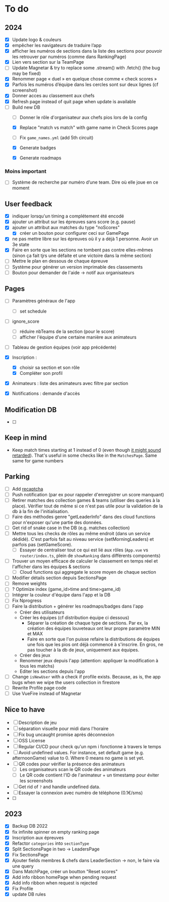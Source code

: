 # To do

## 2024

- [x] Update logo & couleurs
- [x] empêcher les navigateurs de traduire l’app
- [x] afficher les numéros de sections dans la liste des sections pour pouvoir les retrouver par numéros (comme dans RankingPage)
- [x] Lien vers section sur la TeamPage
- [ ] Update Magnetar & try to replace some .stream() with .fetch() (the bug may be fixed)
- [x] Renommer page « duel » en quelque chose comme « check scores »
- [x] Parfois les numéros d’équipe dans les cercles sont sur deux lignes (cf screenshot)
- [x] Donner acces au classement aux chefs
- [x] Refresh page instead of quit page when update is available
- [ ] Build new DB
  - [ ] Donner le rôle d'organisateur aux chefs pios lors de la config
  - [x] Replace "match vs match" with game name in Check Scores page
  - [ ] Fix `game_names.yml` (add 5th circuit)
  - [x] Generate badges
  - [x] Generate roadmaps


### Moins important

- [ ] Système de recherche par numéro d’une team. Dire où elle joue en ce moment

## User feedback

- [x] indiquer lorsqu'un timing a complétement été encodé
- [x] ajouter un attribut sur les épreuves sans score (e.g. pause)
- [x] ajouter un attribut aux matches du type "noScores"
  - [x] créer un bouton pour configurer ceci sur GamePage
- [x] ne pas mettre libre sur les épreuves où il y a déjà 1 personne. Avoir un 3e state
- [x] Faire en sorte que les sections ne tombent pas contre elles-mêmes (sinon ça fait tjrs une défaite et une victoire dans la même section)
- [ ] Mettre le plan en dessous de chaque épreuve
- [ ] Système pour générer un version imprimable des classements
- [ ] Bouton pour demander de l'aide -> notif aux organisateurs

## Pages

- [ ] Paramètres généraux de l'app

  - [ ] set schedule
- [ ] ignore_score

  - [ ] réduire nbTeams de la section (pour le score)
  - [ ] afficher l'équipe d'une certaine manière aux animateurs
- [ ] Tableau de gestion équipes (voir app précédente)
- [x] Inscription : 
  - [x] choisir sa section et son rôle
  - [x] Compléter son profil
- [x] Animateurs : liste des animateurs avec filtre par section
- [x] Notifications : demande d'accès

## Modification DB

- [ ] 

## Keep in mind

- Keep match times starting at 1 instead of 0 (even though [it might sound retarded](https://preview.redd.it/iwnqgrrbls5z.png?auto=webp&s=746c0b97fbb5ba8effbe596ad9f2e5c38832bea2)). That's useful in some checks like in the `MatchesPage`. Same same for game numbers

## Parking

- [ ] Add [recaptcha](https://firebase.google.com/docs/app-check/web/recaptcha-provider?authuser=1&hl=fr) 
- [ ] Push notification (par ex pour rappeler d'enregistrer un score manquant)
- [ ] Retirer matches des collection games & teams (utiliser des queries à la place). Vérifier tout de même si ce n'est pas utile pour la validation de la db à la fin de l'initialisation.
- [ ] Faire des méthodes genre "getLeaderInfo" dans des cloud functions pour n'exposer qu'une partie des données.
- [ ] Get rid of snake case in the DB (e.g. matches collection)
- [ ] Mettre tous les checks de rôles au même endroit (dans un service dédidé). C'est parfois fait au niveau service (setMorningLeaders) et parfois pas (setGameScore). 
  - [ ] Essayer de centraliser tout ce qui est lié aux rôles (`App.vue` vs `router/index.ts`, plein de `showRanking` dans différents components)
- [ ] Trouver un moyen efficace de calculer le classement en temps réel et l'afficher dans les équipes & sections
  - [ ] Cloud functions qui aggregate le score moyen de chaque section
- [ ] Modifier détails section depuis SectionsPage
- [ ] Remove weights
- [ ] ? Optimize index (game_id>time and time>game_id)
- [ ] Intégrer la couleur d'équipe dans l'app et la DB
- [ ] Fix Nprogress
- [ ] Faire la distribution + générer les roadmaps/badges dans l'app
  - Créer des utilisateurs	
  - Créer les équipes (cf distribution équipe ci dessous)
    - Séparer la création de chaque type de sections. Par ex, la création des équipes louveteaux ont leur propre paramètre MIN et MAX 
    - Faire en sorte que l'on puisse refaire la distributions de équipes une fois que les pios ont déjà commencé à s'inscrire. En gros, ne pas toucher à la db de jeux, uniquement aux équipes. 
  - Créer des jeux
  - Renommer jeux depuis l'app (attention: appliquer la modification à tous les matchs)
  - Editer les sections depuis l'app
- [ ] Change `isNewUser` with a check if profile exists. Because, as is, the app bugs when we wipe the users collection in firestore
- [ ] Rewrite Profile page code
- [ ] Use VueFire instead of Magnetar

## Nice to have

- [ ] Description de jeu
- [ ] séparation visuelle pour midi dans l'horaire
- [ ] Fix bug uncaught promise après déconnexion
- [ ] OSS License
- [ ] Regular CI/CD pour check qu'un npm i fonctionne à travers le temps
- [ ] Avoid undefined values. 
  For instance, set default game (e.g. afternoonGame) value to 0. Where 0 means no game is set yet.
- [ ] QR codes pour vérifier la présence des animateurs
  - [ ] Les organisateurs scan le QR code des animateurs
  - [ ] Le QR code contient l'ID de l'animateur + un timestamp pour éviter les screenshots
- [ ] Get rid of `?` and handle undefined data.
- [ ] Essayer la connexion avec numéro de téléphone (0.1€/sms)
- [ ] 

## 2023

- [x] Backup DB 2022
- [x] fix infinite spinner on empty ranking page
- [x] Inscription aux épreuves
- [x] Refactor `categories` into  `sectionType`
- [x] Split SectionsPage in two -> LeadersPage
- [x] Fix SectionsPage
- [x] Ajouter fields membres & chefs dans LeaderSection -> non, le faire via une query
- [x] Dans MatchPage, créer un boutton "Reset scores"
- [x] Add info ribbon homePage when pending request
- [x] Add info ribbon when request is rejected
- [x] Fix Profile
- [x] update DB rules